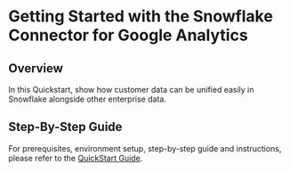 # Getting Started with the Snowflake Connector for Google Analytics

## Overview

In this Quickstart, show how customer data can be unified easily in Snowflake alongside other enterprise data.

## Step-By-Step Guide
For prerequisites, environment setup, step-by-step guide and instructions, please refer to the [QuickStart Guide]().